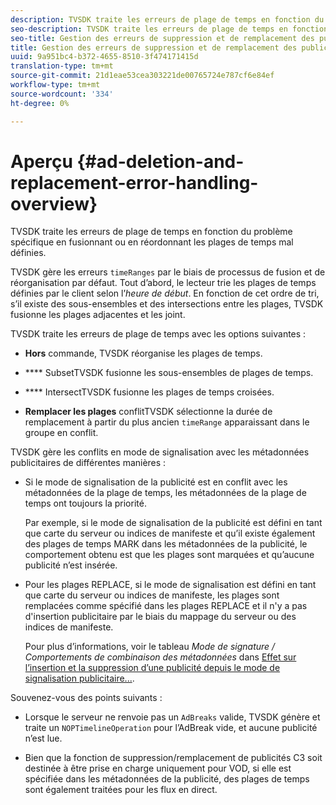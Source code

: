 ```yaml
---
description: TVSDK traite les erreurs de plage de temps en fonction du problème spécifique en fusionnant ou en réordonnant les plages de temps mal définies.
seo-description: TVSDK traite les erreurs de plage de temps en fonction du problème spécifique en fusionnant ou en réordonnant les plages de temps mal définies.
seo-title: Gestion des erreurs de suppression et de remplacement des publicités
title: Gestion des erreurs de suppression et de remplacement des publicités
uuid: 9a951bc4-b372-4655-8510-3f474171415d
translation-type: tm+mt
source-git-commit: 21d1eae53cea303221de00765724e787cf6e84ef
workflow-type: tm+mt
source-wordcount: '334'
ht-degree: 0%

---
```



# Aperçu {#ad-deletion-and-replacement-error-handling-overview}

TVSDK traite les erreurs de plage de temps en fonction du problème spécifique en fusionnant ou en réordonnant les plages de temps mal définies.

TVSDK gère les erreurs `timeRanges` par le biais de processus de fusion et de réorganisation par défaut. Tout d’abord, le lecteur trie les plages de temps définies par le client selon l’*heure de début*. En fonction de cet ordre de tri, s’il existe des sous-ensembles et des intersections entre les plages, TVSDK fusionne les plages adjacentes et les joint.

TVSDK traite les erreurs de plage de temps avec les options suivantes :

* **Hors** commande, TVSDK réorganise les plages de temps.

* **** SubsetTVSDK fusionne les sous-ensembles de plages de temps.

* **** IntersectTVSDK fusionne les plages de temps croisées.

* **Remplacer les plages** conflitTVSDK sélectionne la durée de remplacement à partir du plus ancien  `timeRange` apparaissant dans le groupe en conflit.

TVSDK gère les conflits en mode de signalisation avec les métadonnées publicitaires de différentes manières :

* Si le mode de signalisation de la publicité est en conflit avec les métadonnées de la plage de temps, les métadonnées de la plage de temps ont toujours la priorité.

   Par exemple, si le mode de signalisation de la publicité est défini en tant que carte du serveur ou indices de manifeste et qu’il existe également des plages de temps MARK dans les métadonnées de la publicité, le comportement obtenu est que les plages sont marquées et qu’aucune publicité n’est insérée.
* Pour les plages REPLACE, si le mode de signalisation est défini en tant que carte du serveur ou indices de manifeste, les plages sont remplacées comme spécifié dans les plages REPLACE et il n&#39;y a pas d&#39;insertion publicitaire par le biais du mappage du serveur ou des indices de manifeste.

   Pour plus d’informations, voir le tableau *Mode de signature / Comportements de combinaison des métadonnées* dans [Effet sur l’insertion et la suppression d’une publicité depuis le mode de signalisation publicitaire...](../../../../tvsdk-2.7-for-android/ad-insertion/delete-replace-content-vod/c-psdk-android-2.7-signaling-mode-metadata-combos-android.md#c_psdk_signaling-mode-metadata-combos-android).

Souvenez-vous des points suivants :

* Lorsque le serveur ne renvoie pas un `AdBreaks` valide, TVSDK génère et traite un `NOPTimelineOperation` pour l’AdBreak vide, et aucune publicité n’est lue.

* Bien que la fonction de suppression/remplacement de publicités C3 soit destinée à être prise en charge uniquement pour VOD, si elle est spécifiée dans les métadonnées de la publicité, des plages de temps sont également traitées pour les flux en direct.

